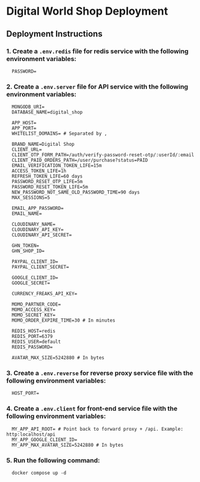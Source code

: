 # Digital World Shop Deployment

## Deployment Instructions

### 1. Create a `.env.redis` file for redis service with the following environment variables:

```dotenv
  PASSWORD=
```

### 2. Create a `.env.server` file for API service with the following environment variables:

```dotenv
  MONGODB_URI=
  DATABASE_NAME=digital_shop

  APP_HOST=
  APP_PORT=
  WHITELIST_DOMAINS= # Separated by ,

  BRAND_NAME=Digital Shop
  CLIENT_URL=
  CLIENT_OTP_FORM_PATH=/auth/verify-password-reset-otp/:userId/:email
  CLIENT_PAID_ORDERS_PATH=/user/purchase?status=PAID
  EMAIL_VERIFICATION_TOKEN_LIFE=15m
  ACCESS_TOKEN_LIFE=1h
  REFRESH_TOKEN_LIFE=60 days
  PASSWORD_RESET_OTP_LIFE=5m
  PASSWORD_RESET_TOKEN_LIFE=5m
  NEW_PASSWORD_NOT_SAME_OLD_PASSWORD_TIME=90 days
  MAX_SESSIONS=5

  EMAIL_APP_PASSWORD=
  EMAIL_NAME=

  CLOUDINARY_NAME=
  CLOUDINARY_API_KEY=
  CLOUDINARY_API_SECRET=

  GHN_TOKEN=
  GHN_SHOP_ID=

  PAYPAL_CLIENT_ID=
  PAYPAL_CLIENT_SECRET=

  GOOGLE_CLIENT_ID=
  GOOGLE_SECRET=

  CURRENCY_FREAKS_API_KEY=

  MOMO_PARTNER_CODE=
  MOMO_ACCESS_KEY=
  MOMO_SECRET_KEY=
  MOMO_ORDER_EXPIRE_TIME=30 # In minutes

  REDIS_HOST=redis
  REDIS_PORT=6379
  REDIS_USER=default
  REDIS_PASSWORD=

  AVATAR_MAX_SIZE=5242880 # In bytes
```

### 3. Create a `.env.reverse` for reverse proxy service file with the following environment variables:

```dotenv
  HOST_PORT=
```

### 4. Create a `.env.client` for front-end service file with the following environment variables:

```dotenv
  MY_APP_API_ROOT= # Point back to forward proxy + /api. Example: http:localhost/api
  MY_APP_GOOGLE_CLIENT_ID=
  MY_APP_MAX_AVATAR_SIZE=5242880 # In bytes
```

### 5. Run the following command:

```
  docker compose up -d
```
